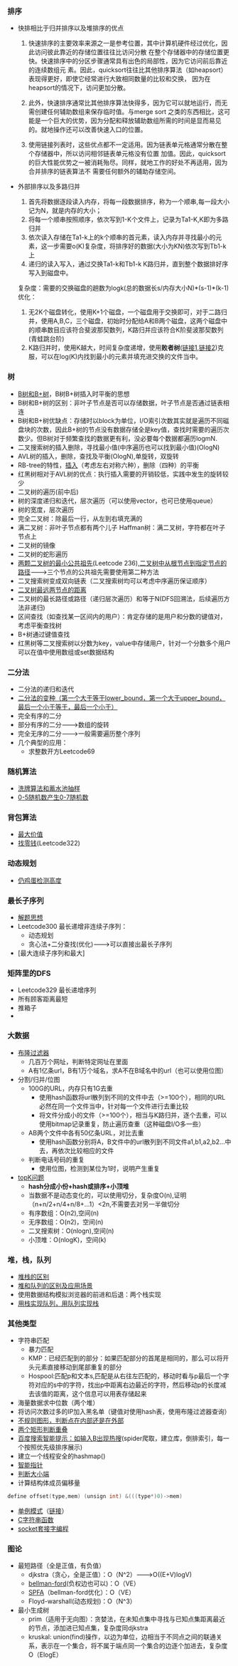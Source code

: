 ### 排序
* 快排相比于归并排序以及堆排序的优点

     1. 快速排序的主要效率来源之一是参考位置，其中计算机硬件经过优化，因此访问彼此靠近的存储位置往往比访问分散
     在整个存储器中的存储位置更快。快速排序中的分区步骤通常具有出色的局部性，因为它访问前后靠近的连续数组元
     素。因此，quicksort往往比其他排序算法（如heapsort）表现得更好，即使它经常进行大致相同数量的比较和交换，
     因为在heapsort的情况下，访问更加分散。

     2. 此外，快速排序通常比其他排序算法快得多，因为它可以就地运行，而无需创建任何辅助数组来保存临时值。与merge sort
     之类的东西相比，这可能是一个巨大的优势，因为分配和释放辅助数组所需的时间是显而易见的。就地操作还可以改善快速入口的位置。

     3. 使用链接列表时，这些优点都不一定适用。因为链表单元格通常分散在整个存储器中，所以访问相邻链表单元格没有位置
     加值。因此，quicksort的巨大性能优势之一被消耗殆尽。同样，就地工作的好处不再适用，因为合并排序的链表算法不
     需要任何额外的辅助存储空间。

* 外部排序以及多路归并

     1. 首先将数据逐段读入内存，将每一段数据排序，称为一个顺串,每一段大小记为N，就是内存的大小；
     2. 将每一个顺串按照顺序，依次写到1-K个文件上，记录为Ta1-K,K即为多路归并
     3. 依次读入存储在Ta1-k上的k个顺串的首元素，读入内存并寻找最小的元素，这一步需要o(K)复杂度，将排序好的数据(大小为KN)依次写到Tb1-k上
     4. 递归的读入写入，通过交换Ta1-k和Tb1-k K路归并，直到整个数据排好序写入到磁盘中。
      
     复杂度：需要的交换磁盘的趟数为logk(总的数据长s/内存大小N)\*(s-1)\*(k-1)
     优化：
     1. 无2K个磁盘转化，使用K+1个磁盘，一个磁盘用于交换即可，对于二路归并，使用A,B,C，三个磁盘，初始时分配给A和B两个磁盘，这两个磁盘中的顺串数目应该符合斐波那契数列，K路归并应该符合K阶斐波那契数列(青蛙跳台阶)
     2. K路归并时，使用K越大，时间复杂度递增，使用**败者树**([链接1](https://blog.csdn.net/u010367506/article/details/23565421),[链接2](https://www.cnblogs.com/johnsblog/p/3943352.html))克服，可以在log(K)内找到最小的元素并填充进交换的文件当中。

### 树
* [B树和B+树](https://blog.csdn.net/v_JULY_v/article/details/6530142)，B树B+树插入时平衡的思想
 * B树和B+树的区别：非叶子节点是否可以存储数据，叶子节点是否通过链表相连
 * B树和B+树优缺点：存储时以block为单位，I/O索引次数其实就是遍历不同磁盘块的次数，因此B+树的节点没有数据存储全是key值，查找时需要的遍历次数少。但B树对于频繁查找的数据更有利，没必要每个数据都遍历logmN.
* 二叉搜索树的插入删除，寻找最小值(中序遍历也可以找到最小值)(OlogN)
* AVL树的插入，删除，查找及平衡(OlogN),单旋转，双旋转
* RB-tree的特性，[插入]()（考虑左右对称六种），删除（四种）的平衡
 * 红黑树相对于AVL树的优点：执行插入需要的开销较低，实践中发生的旋转较少
* 二叉树的遍历(前中后)
* 树的深度递归和迭代，层次遍历（可以使用vector，也可已使用queue）
* 树的宽度，层次遍历
* 完全二叉树：除最后一行，从左到右填充满的
* 满二叉树：非叶子节点都有两个儿子  Haffman树：满二叉树，字符都在叶子节点上
* 二叉树的镜像
* 二叉树的蛇形遍历
* [两颗二叉树的最小公共祖先](https://www.cnblogs.com/neuzk/p/9487301.html)(Leetcode 236),[二叉树中从根节点到指定节点的路径](https://www.cnblogs.com/neuzk/p/9486730.html)--->三个节点的公共祖先需要使用第二种方法
* 二叉搜索树变成双向链表（二叉搜索树均可以考虑中序遍历保证顺序）
* [二叉树最远两节点的距离](http://www.cnblogs.com/miloyip/archive/2010/02/25/1673114.html)
* 二叉树的最长路径或路径（递归层次遍历）和等于N(DFS回溯法，后续遍历方法非递归)
* 区间查找（如查找某一区间内的用户）：肯定存储的是用户和分数的键值对，考虑平衡查找树
 * B+树通过键值查找
 * 红黑树等二叉搜索树以分数为key，value中存储用户，针对一个分数多个用户可以在值中使用数组或set数据结构

### 二分法
* 二分法的递归和迭代
* [二分法的变种（第一个大于等于lower_bound，第一个大于upper_bound，最后一个小于等于，最后一个小于）](https://www.cnblogs.com/wsw-seu/p/7681740.html)
* 完全有序的二分
* 部分有序的二分--->数组的旋转
* 完全无序的二分--->一般需要遍历整个序列
* 几个典型的应用：
  * 求整数开方Leetcode69
### 随机算法
* [洗牌算法和蓄水池抽样](https://blog.csdn.net/qq_26399665/article/details/79831490)
* [0-5随机数产生0-7随机数](https://blog.csdn.net/a763470525/article/details/82015006)

### 背包算法
* [最大价值](https://blog.csdn.net/yoer77/article/details/70943462)
* [找零钱](https://github.com/PJdacainiao/Interview-Summary/blob/master/Summary/%E7%AE%97%E6%B3%95%E7%B4%A2%E5%BC%95.md#%E7%A1%AC%E5%B8%81%E6%89%BE%E9%9B%B6)(Leetcode322)

### 动态规划
* [仍鸡蛋检测高度](https://blog.csdn.net/k346k346/article/details/52638088)
### 最长子序列
* [解题思想](https://github.com/PJdacainiao/Interview-Summary/blob/master/Summary/%E7%AE%97%E6%B3%95%E7%B4%A2%E5%BC%95.md#%E6%9C%80%E9%95%BF%E5%AD%90%E5%BA%8F%E5%88%97)
* Leetcode300 最长递增非连续子序列：
  * 动态规划
  * 贪心法+二分查找(优化)--->可以直接出最长子序列
* [最大连续子序列和最大]
### 矩阵里的DFS
* Leetcode329 最长递增序列
* 所有顾客距离最短
* 推箱子
* 
### 大数据
* [布隆过滤器](https://blog.csdn.net/xinzhongtianxia/article/details/81294922)
  * 几百万个网址，判断特定网址在里面
  * A有1亿条url，B有1万个域名，求A不在B域名中的url（也可以使用位图）
* 分割/归并/位图
  * 100G的URL，内存只有1G去重
    * 使用hash函数将url散列到不同的文件中去（>=100个），相同的URL必然在同一个文件当中，针对每一个文件进行去重比较
    * 将文件分成小的文件（>=100个），相当与K路归并，逐个去重，可以使用bitmap记录重复，防止遍历查重（这种磁盘I/O多一些）
  * AB两个文件中各有50亿条URL，对比去重
    * 使用hash函数分别将A，B文件中的url散列到不同文件a1,b1,a2,b2...中去，再依次比较相应的文件
  * 判断电话号码的重复
    * 使用位图，检测到某位为1时，说明产生重复
* [topK问题](https://www.jianshu.com/p/3a25de3d0357)
  * **hash分成小份+hash或排序+小顶堆**
  * 当数据不是动态变化的，可以使用切分，复杂度O(n),证明（n+n/2+n/4+n/8+...1）<2n,不需要去对另一半做切分
  * 有序数组：O(n2),空间(n)
  * 无序数组：O(n2)，空间(n)
  * 二叉搜索树：O(nlogn),空间(n)
  * 小顶堆：O(nlogK)，空间(k)
### 堆，栈，队列
  * [堆栈的区别](https://www.cnblogs.com/yechanglv/p/6941993.html)
  * [堆和队列的区别及应用场景]()
  * 使用数据结构模拟浏览器的前进和后退：两个栈实现
  * [用栈实现队列，用队列实现栈](https://www.cnblogs.com/tracyhan/p/5490775.html)
### 其他类型
  * 字符串匹配
    * 暴力匹配
    * KMP：已经匹配到的部分：如果匹配部分的首尾是相同的，那么可以将开头元素直接移动到尾部重复的部分
    * Hospool:匹配p和文本s,匹配是从右往左匹配的，移动时看与p最后一个字符对应的s中的字符，找出p中距离右边最近的字符，然后移动p的长度减去该值的距离，这个信息可以用表存储起来
  * 海量数据求中位数（两个堆）
  * 将访问次数过多的IP加入黑名单（键值对使用hash表，使用布隆过滤器查询）
  * [不规则图形，判断点在内部还是在外部](https://blog.csdn.net/qq_27161673/article/details/52973866)
  * [两个矩形判断重叠](ttps://blog.csdn.net/qianchenglenger/article/details/50484053)
  * [百度搜索智能提示：如输入B出现热搜](https://blog.csdn.net/qizhiqq/article/details/71747791)(spider爬取，建立库，倒排索引，每一个按照优先级排序展示)
  * 建立一个线程安全的hashmap()
  * [智能指针](https://github.com/PJdacainiao/Interview-Summary/blob/master/Summary/%E7%AE%97%E6%B3%95%E7%B4%A2%E5%BC%95.md#%E6%99%BA%E8%83%BD%E6%8C%87%E9%92%88)
  * [判断大小端](https://github.com/PJdacainiao/Interview-Summary/blob/master/Summary/%E7%AE%97%E6%B3%95%E7%B4%A2%E5%BC%95.md#4%E5%88%A4%E6%96%AD%E5%A4%A7%E5%B0%8F%E7%AB%AF)
  * 计算结构体成员偏移量
  ```c++
  define offset(type,mem) (unsign int) &(((type*)0)->mem)
  ```
  * [单例模式](https://blog.csdn.net/cjbct/article/details/79266057)（[链接](https://github.com/PJdacainiao/Interview-Summary/blob/master/Summary/%E7%AE%97%E6%B3%95%E7%B4%A2%E5%BC%95.md#%E5%8D%95%E4%BE%8B%E6%A8%A1%E5%BC%8F)）
  * [C字符串函数](https://github.com/PJdacainiao/Interview-Summary/blob/master/Summary/%E7%AE%97%E6%B3%95%E7%B4%A2%E5%BC%95.md#c%E5%AD%97%E7%AC%A6%E4%B8%B2%E5%87%BD%E6%95%B0)
  * [socket套接字编程]()
  
### 图论
* 最短路径（全是正值，有负值）
  * djkstra（贪心，全是正值）：O（N^2）--->O((E+V)logV)
  * [bellman-ford](https://www.cnblogs.com/godfray/p/4077146.html)(负权边也可以)：O（VE）
  * [SPFA](https://blog.csdn.net/u011893609/article/details/81232124)（bellman-ford优化）：O（VE）
  * Floyd-warshall(动态规划)：O（N^3）
* 最小生成树
  * prim（适用于无向图）：贪婪法，在未知点集中寻找与已知点集距离最近的节点，添加进已知点集，复杂度同djkstra
  * kruskal: union(find)操作，以边为单位，边相当于不同点之间的联通关系，表示在一个集合，将不属于端点同一个集合的边逐个加进去，复杂度O（ElogE）




      

